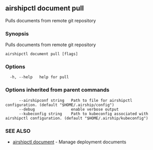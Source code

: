 ## airshipctl document pull

Pulls documents from remote git repository

### Synopsis

Pulls documents from remote git repository

```
airshipctl document pull [flags]
```

### Options

```
  -h, --help   help for pull
```

### Options inherited from parent commands

```
      --airshipconf string   Path to file for airshipctl configuration. (default "$HOME/.airship/config")
      --debug                enable verbose output
      --kubeconfig string    Path to kubeconfig associated with airshipctl configuration. (default "$HOME/.airship/kubeconfig")
```

### SEE ALSO

* [airshipctl document](airshipctl_document.md)	 - Manage deployment documents

